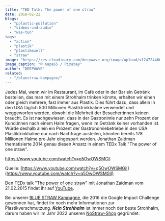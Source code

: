 ```yaml
---
title: "TED Talk: The power of one straw"
date: 2018-02-22
blogs: 
  - "pplastic-pollution"
  - "videos-und-audio"
  - "was-tun"
tags: 
  - "action"
  - "plastik"
  - "plastikmuell"
  - "straw"
image: "https://res.cloudinary.com/deepwave-org/image/upload/v1747244665/deepwave.org/drinking-straw-229470_1920.jpg"
image_caption: "© Kapa65 / Pixabay"
author: "DEEPWAVE"
related: 
  - "/bluestraw-kampagne/"
---
```


Jedes Mal, wenn wir im Restaurant, im Café oder in der Bar ein Getränk bestellen, das man mit einem Strohhalm trinken könnte, erhalten wir einen oder gleich mehrere, fast immer aus Plastik. Dies führt dazu, dass allein in den USA täglich 500 Millionen Plastiktrinkhalme verwendet und weggeworfen werden, obwohl die Mehrheit der Besucher:innen keinen braucht. Es ist nachgewiesen, dass in der Gastronimie nur zehn Prozent der Kund:innen nach einem Halm fragen, wenn im Getränk keiner vorhanden ist. Würde deshalb allein ein Prozent der Gastronomiebetriebe in den USA Plastiktrinkhalme nur nach Nachfrage austeilen, könnten bereits 178 Millionen Halme pro Jahr eingespart werden. Jonathan Zaidman thematisierte 2014 genau diesen Ansatz in einem TEDx Talk "The power of one straw".

https://www.youtube.com/watch?v=q5OwOWSMGiI

Quelle: [https://www.youtube.com/watch?v=q5OwOWSMGiI](https://www.youtube.com/watch?v=q5OwOWSMGiI)

Den [TED](https://www.ted.com/)x talk "[The power of one straw](https://www.youtube.com/watch?v=q5OwOWSMGiI)" mit Jonathan Zaidman vom 21.02.2015 findet ihr auf [YouTube](https://www.youtube.com/).

Bei unserer [BLUE STRAW Kampagne](https://www.deepwave.org/bluestraw-kampagne/), die 2016 die Google Impact Challenge gewonnen hat, findet ihr noch mehr Informationen zur Plastikverschmutzung. **_Kein Strohhalm_** ist immer noch der beste Strohhalm, darum haben wir im Jahr 2022 unseren [NoStraw-Shop](https://deepwave.shop/) gegründet.
